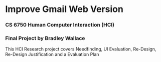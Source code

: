 # Improve Gmail Web Version
### CS 6750 Human Computer Interaction (HCI)
### Final Project by Bradley Wallace
This HCI Research project covers Needfinding, UI Evaluation, Re-Design, Re-Design Justification and a Evaluation Plan
